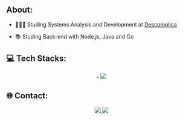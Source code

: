 ## About:

- 👨🏼‍🏫 Studing Systems Analysis and Development at [Descomplica](https://descomplica.com.br/faculdade/)

- 📚 Studing Back-end with Node.js, Java and Go

## 💻 Tech Stacks: 

<p align="center"> 
    - <img src="https://skillicons.dev/icons?i=js,ts,nodejs,prisma" />
</p>

<p align="center>
    - <img src="https://skillicons.dev/icons?i=java,spring" />
</p>

<p align="center>
    - <img src="https://skillicons.dev/icons?i=go" />
</p>

## 🌐 Contact:
<p align="center">
  <a href="https://www.linkedin.com/in/igorrcoelho/">
    <img src="https://skillicons.dev/icons?i=linkedin" />
  </a>
  <a href="https://www.instagram.com/igor_rodrigues223/">
    <img src="https://skillicons.dev/icons?i=instagram" />
  </a>
</p>

